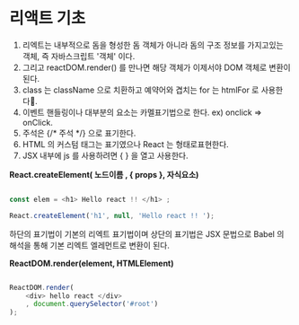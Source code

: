 # 리액트 기초 

1. 리엑트는 내부적으로 돔을 형성한 돔 객체가 아니라 돔의 구조 정보를 가지고있는 객체, 즉 자바스크립트 '객체' 이다. <br/>
2. 그리고 reactDOM.render() 를 만나면 해당 객체가 이제서야 DOM 객체로 변환이 된다. <br/>
3. class 는 className 으로 치환하고 예약어와 겹치는 for 는 htmlFor 로 사용한다. <br/>
4. 이벤트 핸들링이나 대부분의 요소는 카멜표기법으로 한다.  ex) onclick => onClick. <br/>
5. 주석은 {/* 주석 */} 으로 표기한다. <br/>
6. HTML 의 커스텀 태그는 <my-tag> 표기였으나 React 는 <MyTag> 형태로표현한다. <br/>
7. JSX 내부에 js 를 사용하려면 {  } 을 열고 사용한다. <br/>

**React.createElement( 노드이름 , { props }, 자식요소)**
```javascript

const elem = <h1> Hello react !! </h1> ;

React.createElement('h1', null, 'Hello react !! ');

```

하단의 표기법이 기본의 리엑트 표기법이며 상단의 표기법은 JSX 문법으로 Babel 의 해석을 통해 기본 리엑트 엘레먼트로 변환이 된다.

**ReactDOM.render(element, HTMLElement)**
```javascript

ReactDOM.render(
    <div> hello react </div>
    , document.querySelector('#root')
);

```
